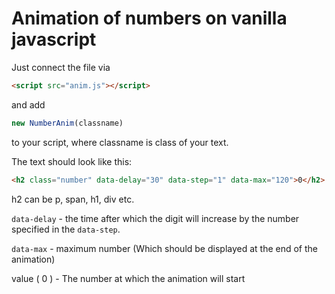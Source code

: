 # Animation of numbers on vanilla javascript

Just connect the file via
```html 
<script src="anim.js"></script>
```
and add
```js
new NumberAnim(classname)
```  
to your script, where classname is class of your text.

The text should look like this:
```html
<h2 class="number" data-delay="30" data-step="1" data-max="120">0</h2>
```

h2 can be p, span, h1, div etc.


`data-delay` - the time after which the digit will increase by the number specified in the `data-step`.

`data-max` - maximum number (Which should be displayed at the end of the animation)

value ( 0 ) - The number at which the animation will start
